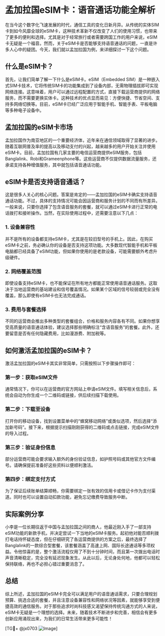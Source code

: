 # 孟加拉国eSIM卡：语音通话功能全解析

在当今这个数字化飞速发展的时代，通信工具的变化日新月异。从传统的实体SIM卡到如今风靡全球的eSIM卡，这种技术革新不仅改变了人们的使用习惯，也带来了更多的便利和选择。尤其是对于经常旅行或者需要跨国工作的用户来说，eSIM卡无疑是一个福音。然而，关于eSIM卡是否能够支持语音通话的问题，一直是许多人心中的疑团。今天，我们就以孟加拉国为例，来详细探讨一下这个问题。

## 什么是eSIM卡？

首先，让我们简单了解一下什么是eSIM卡。eSIM（Embedded SIM）是一种嵌入式SIM卡技术，它将传统SIM卡的功能集成到了设备内部，无需物理插拔即可实现网络连接。这意味着，用户可以通过远程配置的方式，直接下载运营商提供的网络服务，而不需要更换实体卡。这种技术的优点显而易见：方便快捷、节省空间、支持多网络切换等。目前，eSIM卡已经广泛应用于智能手机、智能手表、平板电脑等多种电子设备中。

## 孟加拉国的eSIM卡市场

孟加拉国作为南亚地区的一个重要经济体，近年来在通信领域取得了显著的进步。随着互联网普及率的提高以及移动支付的兴起，越来越多的用户开始关注并使用eSIM卡。目前，孟加拉国有几家主要的电信运营商提供eSIM服务，包括Banglalink、Robi和Grameenphone等。这些运营商不仅提供数据流量服务，还承诺支持各种增值服务，其中就包括语音通话功能。

## eSIM卡是否支持语音通话？

这是很多人关心的核心问题。答案是肯定的——孟加拉国的eSIM卡确实支持语音通话功能。不过，具体的支持情况可能会因运营商和服务计划的不同而有所差异。一般来说，只要你选择了包含语音服务的套餐，就可以通过eSIM卡进行正常的电话拨打和接听操作。当然，在实际使用过程中，还需要注意以下几点：

### 1. 设备兼容性
并不是所有的设备都支持eSIM卡，尤其是在较旧型号的手机上。因此，在购买eSIM卡之前，务必确认你的设备是否支持这项功能。大多数现代智能手机和平板电脑都已经具备了eSIM功能，但如果你使用的是老款设备，可能需要额外考虑升级硬件。

### 2. 网络覆盖范围
即使设备支持eSIM卡，也不能保证在所有地方都能正常使用语音通话服务。这取决于当地运营商的基站建设和信号覆盖情况。如果某个区域的信号较弱或完全没有覆盖，那么即使有eSIM卡也无法完成通话。

### 3. 费用与套餐选择
不同的运营商会推出多种类型的套餐组合，价格和服务内容各有不同。如果你想享受高质量的语音通话体验，建议选择那些明确标注“含语音服务”的套餐。此外，还要留意是否有任何隐藏费用，比如漫游费、附加税等。

## 如何激活孟加拉国的eSIM卡？

激活孟加拉国的eSIM卡其实非常简单，只需按照以下步骤操作即可：

### 第一步：获取eSIM文件
通常情况下，你可以在运营商的官方网站上申请eSIM文件。填写相关信息后，系统会自动为你生成一个二维码或链接，供后续扫描下载使用。

### 第二步：下载至设备
打开你的移动设备，找到设置菜单中的“蜂窝移动网络”或类似选项，然后选择“添加新号码”。接下来，根据提示扫描刚刚获得的二维码或点击链接，完成eSIM文件的导入过程。

### 第三步：验证身份信息
部分运营商可能会要求输入额外的身份验证信息，如护照号码或其他官方文件编号。请确保提前准备好这些资料以便顺利激活。

### 第四步：绑定支付方式
为了保证后续账单结算顺畅，你需要绑定一张有效的信用卡或借记卡作为支付渠道。同时也可以设置自动扣款功能，避免忘记缴费导致服务中断。

## 实际案例分享

小李是一位长期往返于中国与孟加拉国之间的商人，他最近刚入手了一部支持eSIM功能的新款手机，并决定尝试一下当地的eSIM卡服务。起初他对能否顺利拨打电话持怀疑态度，但在仔细研究了各运营商提供的方案之后，最终选择了Banglalink的一款综合型套餐，该套餐涵盖了高速上网、国际长途通话等多项权益。令他惊喜的是，整个激活流程仅用了不到十分钟时间，而且第一次拨出电话时声音清晰稳定，完全没有延迟现象发生。从此以后，无论身处何地，他都可以轻松保持联络，再也不必担心错过重要消息了。

## 总结

综上所述，孟加拉国的eSIM卡完全可以满足用户的语音通话需求，只要合理规划预算、挑选合适的套餐，并且注意设备兼容性和网络状况等因素，就能够享受到便捷高效的通信服务。对于那些追求时尚科技感又渴望保持传统沟通方式的人来说，eSIM卡无疑是一个理想的选择。未来，随着技术不断进步和完善，相信会有更多创新应用涌现出来，为我们的日常生活带来更多可能性！

[TG💪+ @jx0703 ![Image](https://github.com/user-attachments/assets/dbca1d08-cadb-493c-b0ec-ad6f7a83f270)]
